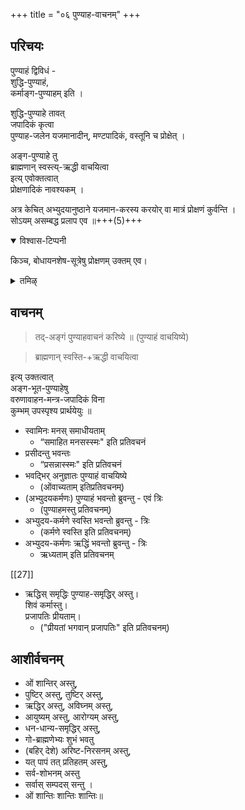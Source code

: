 +++
title = "०६ पुण्याह-वाचनम्"
+++
## परिचयः
पुण्याहं द्विविधं -  
शुद्धि-पुण्याहं,  
कर्माङ्ग-पुण्याहम् इति ।  

शुद्धि-पुण्याहे तावत्  
जपादिकं कृत्वा  
पुण्याह-जलेन यजमानादीन्, मण्टपादिकं, वस्तूनि च प्रोक्षेत् ।  

अङ्ग-पुण्याहे तु  
ब्राह्मणान् स्वस्त्य्-ऋद्धी वाचयित्वा  
इत्य् एवोक्तत्वात्  
प्रोक्षणादिकं नावश्यकम् । 

अत्र केचित् अभ्युदयानुष्ठाने यजमान-करस्य करयोर् वा मात्रं प्रोक्षणं कुर्वन्ति ।  
सोऽयम् असम्बद्ध प्रलाप एव ॥+++(5)+++

<details open><summary>विश्वास-टिप्पनी</summary>

किञ्च, बोधायनशेष-सूत्रेषु प्रोक्षणम् उक्तम् एव। 
</details>


<details><summary>तमिऴ्</summary>

ஹிரண்யத்தை ஸமர்ப்பித்து விட்டு, ததங்கம் புண்யாஹ வாசனம் கரிஷ்யே விசேஷமாக அப்யுதய கர்மண: புண்யாஹம் அப்யுதய கர்மணே ஸ்வஸ்தி அப்யுதய கர்மண: ருத்திம்பவந்த: 35606] 3 தடவை 3606/] என்பதாகப் பிரார்த்திக்க வேண்டும். ஸ்வாமிந: மநஸ்ஸமாதீயதாம் என்பது ஆரம்பித்து ஓம் சாந்தி: சாந்தி: சாந்தி: என்பது வரை வழக்கம் போல் உண்டு. [[TODO::परिष्कार्यम्??]]
</details>


## वाचनम्
> तद्-अङ्गं पुण्याहवाचनं करिष्ये ॥ (पुण्याहं वाचयिष्ये) 

> ब्राह्मणान् स्वस्ति-+ऋद्धी वाचयित्वा  

इत्य् उक्तत्वात्  
अङ्ग-भूत-पुण्याहेषु  
वरुणावाहन-मन्त्र-जपादिकं विना  
कुम्भम् उपस्पृश्य प्रार्थयेयुः ॥

- स्वामिनः मनस् समाधीयताम् 
  - “समाहित मनसस्स्मः" इति प्रतिवचनं 
- प्रसीदन्तु भवन्तः 
  - “प्रसन्नास्स्मः" इति प्रतिवचनं  
- भवद्भिर् अनुज्ञातः पुण्याहं वाचयिष्ये 
  - (ओंवाच्यताम् इतिप्रतिवचनम्)
- (अभ्युदयकर्मणः) पुण्याहं भवन्तो ब्रुवन्तु - एवं त्रिः 
  - (पुण्याहमस्तु प्रतिवचनम्) 
- अभ्युदय-कर्मणे स्वस्ति भवन्तो ब्रुवन्तु - त्रिः  
  - (कर्मणे स्वस्ति इति प्रतिवचनम्)
- अभ्युदय-कर्मणः ऋद्धिं भवन्तो ब्रुवन्तु - त्रिः 
  - ऋध्यताम् इति प्रतिवचनम्


[[27]]

- ऋद्धिस् समृद्धिः पुण्याह-समृद्धिर् अस्तु।  
  शिवं कर्मास्तु।  
  प्रजापतिः प्रीयताम्।  
  - ("प्रीयतां भगवान् प्रजापतिः" इति प्रतिवचनम्) 

## आशीर्वचनम्

- ओं शान्तिर् अस्तु,  
- पुष्टिर् अस्तु, तुष्टिर् अस्तु,  
- ऋद्धिर् अस्तु, अविघ्नम् अस्तु,  
- आयुष्यम् अस्तु, आरोग्यम् अस्तु,  
- धन-धान्य-समृद्धिर् अस्तु,  
- गो-ब्राह्मणेभ्यः शुभं भवतु  
- (बहिर् देशे) अरिष्ट-निरसनम् अस्तु,  
- यत् पापं तत् प्रतिहतम् अस्तु,  
- सर्व-शोभनम् अस्तु  
- सर्वास् सम्पदस् सन्तु ।
- ओं शान्तिः शान्तिः शान्तिः॥

